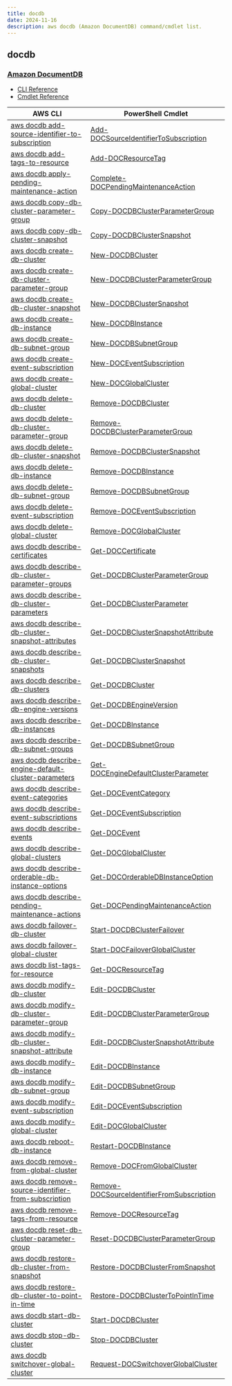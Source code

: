 ```yaml
---
title: docdb
date: 2024-11-16
description: aws docdb (Amazon DocumentDB) command/cmdlet list.
---
```


## docdb

### [Amazon DocumentDB](https://aws.amazon.com/documentdb/)

* [CLI Reference](https://awscli.amazonaws.com/v2/documentation/api/latest/reference/docdb/index.html)
* [Cmdlet Reference](https://docs.aws.amazon.com/powershell/latest/reference/items/DocDB_cmdlets.html)

|AWS CLI|PowerShell Cmdlet|
|----|----|
|[aws docdb add-source-identifier-to-subscription](https://awscli.amazonaws.com/v2/documentation/api/latest/reference/docdb/add-source-identifier-to-subscription.html)|[Add-DOCSourceIdentifierToSubscription](https://docs.aws.amazon.com/powershell/latest/reference/items/Add-DOCSourceIdentifierToSubscription.html)|
|[aws docdb add-tags-to-resource](https://awscli.amazonaws.com/v2/documentation/api/latest/reference/docdb/add-tags-to-resource.html)|[Add-DOCResourceTag](https://docs.aws.amazon.com/powershell/latest/reference/items/Add-DOCResourceTag.html)|
|[aws docdb apply-pending-maintenance-action](https://awscli.amazonaws.com/v2/documentation/api/latest/reference/docdb/apply-pending-maintenance-action.html)|[Complete-DOCPendingMaintenanceAction](https://docs.aws.amazon.com/powershell/latest/reference/items/Complete-DOCPendingMaintenanceAction.html)|
|[aws docdb copy-db-cluster-parameter-group](https://awscli.amazonaws.com/v2/documentation/api/latest/reference/docdb/copy-db-cluster-parameter-group.html)|[Copy-DOCDBClusterParameterGroup](https://docs.aws.amazon.com/powershell/latest/reference/items/Copy-DOCDBClusterParameterGroup.html)|
|[aws docdb copy-db-cluster-snapshot](https://awscli.amazonaws.com/v2/documentation/api/latest/reference/docdb/copy-db-cluster-snapshot.html)|[Copy-DOCDBClusterSnapshot](https://docs.aws.amazon.com/powershell/latest/reference/items/Copy-DOCDBClusterSnapshot.html)|
|[aws docdb create-db-cluster](https://awscli.amazonaws.com/v2/documentation/api/latest/reference/docdb/create-db-cluster.html)|[New-DOCDBCluster](https://docs.aws.amazon.com/powershell/latest/reference/items/New-DOCDBCluster.html)|
|[aws docdb create-db-cluster-parameter-group](https://awscli.amazonaws.com/v2/documentation/api/latest/reference/docdb/create-db-cluster-parameter-group.html)|[New-DOCDBClusterParameterGroup](https://docs.aws.amazon.com/powershell/latest/reference/items/New-DOCDBClusterParameterGroup.html)|
|[aws docdb create-db-cluster-snapshot](https://awscli.amazonaws.com/v2/documentation/api/latest/reference/docdb/create-db-cluster-snapshot.html)|[New-DOCDBClusterSnapshot](https://docs.aws.amazon.com/powershell/latest/reference/items/New-DOCDBClusterSnapshot.html)|
|[aws docdb create-db-instance](https://awscli.amazonaws.com/v2/documentation/api/latest/reference/docdb/create-db-instance.html)|[New-DOCDBInstance](https://docs.aws.amazon.com/powershell/latest/reference/items/New-DOCDBInstance.html)|
|[aws docdb create-db-subnet-group](https://awscli.amazonaws.com/v2/documentation/api/latest/reference/docdb/create-db-subnet-group.html)|[New-DOCDBSubnetGroup](https://docs.aws.amazon.com/powershell/latest/reference/items/New-DOCDBSubnetGroup.html)|
|[aws docdb create-event-subscription](https://awscli.amazonaws.com/v2/documentation/api/latest/reference/docdb/create-event-subscription.html)|[New-DOCEventSubscription](https://docs.aws.amazon.com/powershell/latest/reference/items/New-DOCEventSubscription.html)|
|[aws docdb create-global-cluster](https://awscli.amazonaws.com/v2/documentation/api/latest/reference/docdb/create-global-cluster.html)|[New-DOCGlobalCluster](https://docs.aws.amazon.com/powershell/latest/reference/items/New-DOCGlobalCluster.html)|
|[aws docdb delete-db-cluster](https://awscli.amazonaws.com/v2/documentation/api/latest/reference/docdb/delete-db-cluster.html)|[Remove-DOCDBCluster](https://docs.aws.amazon.com/powershell/latest/reference/items/Remove-DOCDBCluster.html)|
|[aws docdb delete-db-cluster-parameter-group](https://awscli.amazonaws.com/v2/documentation/api/latest/reference/docdb/delete-db-cluster-parameter-group.html)|[Remove-DOCDBClusterParameterGroup](https://docs.aws.amazon.com/powershell/latest/reference/items/Remove-DOCDBClusterParameterGroup.html)|
|[aws docdb delete-db-cluster-snapshot](https://awscli.amazonaws.com/v2/documentation/api/latest/reference/docdb/delete-db-cluster-snapshot.html)|[Remove-DOCDBClusterSnapshot](https://docs.aws.amazon.com/powershell/latest/reference/items/Remove-DOCDBClusterSnapshot.html)|
|[aws docdb delete-db-instance](https://awscli.amazonaws.com/v2/documentation/api/latest/reference/docdb/delete-db-instance.html)|[Remove-DOCDBInstance](https://docs.aws.amazon.com/powershell/latest/reference/items/Remove-DOCDBInstance.html)|
|[aws docdb delete-db-subnet-group](https://awscli.amazonaws.com/v2/documentation/api/latest/reference/docdb/delete-db-subnet-group.html)|[Remove-DOCDBSubnetGroup](https://docs.aws.amazon.com/powershell/latest/reference/items/Remove-DOCDBSubnetGroup.html)|
|[aws docdb delete-event-subscription](https://awscli.amazonaws.com/v2/documentation/api/latest/reference/docdb/delete-event-subscription.html)|[Remove-DOCEventSubscription](https://docs.aws.amazon.com/powershell/latest/reference/items/Remove-DOCEventSubscription.html)|
|[aws docdb delete-global-cluster](https://awscli.amazonaws.com/v2/documentation/api/latest/reference/docdb/delete-global-cluster.html)|[Remove-DOCGlobalCluster](https://docs.aws.amazon.com/powershell/latest/reference/items/Remove-DOCGlobalCluster.html)|
|[aws docdb describe-certificates](https://awscli.amazonaws.com/v2/documentation/api/latest/reference/docdb/describe-certificates.html)|[Get-DOCCertificate](https://docs.aws.amazon.com/powershell/latest/reference/items/Get-DOCCertificate.html)|
|[aws docdb describe-db-cluster-parameter-groups](https://awscli.amazonaws.com/v2/documentation/api/latest/reference/docdb/describe-db-cluster-parameter-groups.html)|[Get-DOCDBClusterParameterGroup](https://docs.aws.amazon.com/powershell/latest/reference/items/Get-DOCDBClusterParameterGroup.html)|
|[aws docdb describe-db-cluster-parameters](https://awscli.amazonaws.com/v2/documentation/api/latest/reference/docdb/describe-db-cluster-parameters.html)|[Get-DOCDBClusterParameter](https://docs.aws.amazon.com/powershell/latest/reference/items/Get-DOCDBClusterParameter.html)|
|[aws docdb describe-db-cluster-snapshot-attributes](https://awscli.amazonaws.com/v2/documentation/api/latest/reference/docdb/describe-db-cluster-snapshot-attributes.html)|[Get-DOCDBClusterSnapshotAttribute](https://docs.aws.amazon.com/powershell/latest/reference/items/Get-DOCDBClusterSnapshotAttribute.html)|
|[aws docdb describe-db-cluster-snapshots](https://awscli.amazonaws.com/v2/documentation/api/latest/reference/docdb/describe-db-cluster-snapshots.html)|[Get-DOCDBClusterSnapshot](https://docs.aws.amazon.com/powershell/latest/reference/items/Get-DOCDBClusterSnapshot.html)|
|[aws docdb describe-db-clusters](https://awscli.amazonaws.com/v2/documentation/api/latest/reference/docdb/describe-db-clusters.html)|[Get-DOCDBCluster](https://docs.aws.amazon.com/powershell/latest/reference/items/Get-DOCDBCluster.html)|
|[aws docdb describe-db-engine-versions](https://awscli.amazonaws.com/v2/documentation/api/latest/reference/docdb/describe-db-engine-versions.html)|[Get-DOCDBEngineVersion](https://docs.aws.amazon.com/powershell/latest/reference/items/Get-DOCDBEngineVersion.html)|
|[aws docdb describe-db-instances](https://awscli.amazonaws.com/v2/documentation/api/latest/reference/docdb/describe-db-instances.html)|[Get-DOCDBInstance](https://docs.aws.amazon.com/powershell/latest/reference/items/Get-DOCDBInstance.html)|
|[aws docdb describe-db-subnet-groups](https://awscli.amazonaws.com/v2/documentation/api/latest/reference/docdb/describe-db-subnet-groups.html)|[Get-DOCDBSubnetGroup](https://docs.aws.amazon.com/powershell/latest/reference/items/Get-DOCDBSubnetGroup.html)|
|[aws docdb describe-engine-default-cluster-parameters](https://awscli.amazonaws.com/v2/documentation/api/latest/reference/docdb/describe-engine-default-cluster-parameters.html)|[Get-DOCEngineDefaultClusterParameter](https://docs.aws.amazon.com/powershell/latest/reference/items/Get-DOCEngineDefaultClusterParameter.html)|
|[aws docdb describe-event-categories](https://awscli.amazonaws.com/v2/documentation/api/latest/reference/docdb/describe-event-categories.html)|[Get-DOCEventCategory](https://docs.aws.amazon.com/powershell/latest/reference/items/Get-DOCEventCategory.html)|
|[aws docdb describe-event-subscriptions](https://awscli.amazonaws.com/v2/documentation/api/latest/reference/docdb/describe-event-subscriptions.html)|[Get-DOCEventSubscription](https://docs.aws.amazon.com/powershell/latest/reference/items/Get-DOCEventSubscription.html)|
|[aws docdb describe-events](https://awscli.amazonaws.com/v2/documentation/api/latest/reference/docdb/describe-events.html)|[Get-DOCEvent](https://docs.aws.amazon.com/powershell/latest/reference/items/Get-DOCEvent.html)|
|[aws docdb describe-global-clusters](https://awscli.amazonaws.com/v2/documentation/api/latest/reference/docdb/describe-global-clusters.html)|[Get-DOCGlobalCluster](https://docs.aws.amazon.com/powershell/latest/reference/items/Get-DOCGlobalCluster.html)|
|[aws docdb describe-orderable-db-instance-options](https://awscli.amazonaws.com/v2/documentation/api/latest/reference/docdb/describe-orderable-db-instance-options.html)|[Get-DOCOrderableDBInstanceOption](https://docs.aws.amazon.com/powershell/latest/reference/items/Get-DOCOrderableDBInstanceOption.html)|
|[aws docdb describe-pending-maintenance-actions](https://awscli.amazonaws.com/v2/documentation/api/latest/reference/docdb/describe-pending-maintenance-actions.html)|[Get-DOCPendingMaintenanceAction](https://docs.aws.amazon.com/powershell/latest/reference/items/Get-DOCPendingMaintenanceAction.html)|
|[aws docdb failover-db-cluster](https://awscli.amazonaws.com/v2/documentation/api/latest/reference/docdb/failover-db-cluster.html)|[Start-DOCDBClusterFailover](https://docs.aws.amazon.com/powershell/latest/reference/items/Start-DOCDBClusterFailover.html)|
|[aws docdb failover-global-cluster](https://awscli.amazonaws.com/v2/documentation/api/latest/reference/docdb/failover-global-cluster.html)|[Start-DOCFailoverGlobalCluster](https://docs.aws.amazon.com/powershell/latest/reference/items/Start-DOCFailoverGlobalCluster.html)|
|[aws docdb list-tags-for-resource](https://awscli.amazonaws.com/v2/documentation/api/latest/reference/docdb/list-tags-for-resource.html)|[Get-DOCResourceTag](https://docs.aws.amazon.com/powershell/latest/reference/items/Get-DOCResourceTag.html)|
|[aws docdb modify-db-cluster](https://awscli.amazonaws.com/v2/documentation/api/latest/reference/docdb/modify-db-cluster.html)|[Edit-DOCDBCluster](https://docs.aws.amazon.com/powershell/latest/reference/items/Edit-DOCDBCluster.html)|
|[aws docdb modify-db-cluster-parameter-group](https://awscli.amazonaws.com/v2/documentation/api/latest/reference/docdb/modify-db-cluster-parameter-group.html)|[Edit-DOCDBClusterParameterGroup](https://docs.aws.amazon.com/powershell/latest/reference/items/Edit-DOCDBClusterParameterGroup.html)|
|[aws docdb modify-db-cluster-snapshot-attribute](https://awscli.amazonaws.com/v2/documentation/api/latest/reference/docdb/modify-db-cluster-snapshot-attribute.html)|[Edit-DOCDBClusterSnapshotAttribute](https://docs.aws.amazon.com/powershell/latest/reference/items/Edit-DOCDBClusterSnapshotAttribute.html)|
|[aws docdb modify-db-instance](https://awscli.amazonaws.com/v2/documentation/api/latest/reference/docdb/modify-db-instance.html)|[Edit-DOCDBInstance](https://docs.aws.amazon.com/powershell/latest/reference/items/Edit-DOCDBInstance.html)|
|[aws docdb modify-db-subnet-group](https://awscli.amazonaws.com/v2/documentation/api/latest/reference/docdb/modify-db-subnet-group.html)|[Edit-DOCDBSubnetGroup](https://docs.aws.amazon.com/powershell/latest/reference/items/Edit-DOCDBSubnetGroup.html)|
|[aws docdb modify-event-subscription](https://awscli.amazonaws.com/v2/documentation/api/latest/reference/docdb/modify-event-subscription.html)|[Edit-DOCEventSubscription](https://docs.aws.amazon.com/powershell/latest/reference/items/Edit-DOCEventSubscription.html)|
|[aws docdb modify-global-cluster](https://awscli.amazonaws.com/v2/documentation/api/latest/reference/docdb/modify-global-cluster.html)|[Edit-DOCGlobalCluster](https://docs.aws.amazon.com/powershell/latest/reference/items/Edit-DOCGlobalCluster.html)|
|[aws docdb reboot-db-instance](https://awscli.amazonaws.com/v2/documentation/api/latest/reference/docdb/reboot-db-instance.html)|[Restart-DOCDBInstance](https://docs.aws.amazon.com/powershell/latest/reference/items/Restart-DOCDBInstance.html)|
|[aws docdb remove-from-global-cluster](https://awscli.amazonaws.com/v2/documentation/api/latest/reference/docdb/remove-from-global-cluster.html)|[Remove-DOCFromGlobalCluster](https://docs.aws.amazon.com/powershell/latest/reference/items/Remove-DOCFromGlobalCluster.html)|
|[aws docdb remove-source-identifier-from-subscription](https://awscli.amazonaws.com/v2/documentation/api/latest/reference/docdb/remove-source-identifier-from-subscription.html)|[Remove-DOCSourceIdentifierFromSubscription](https://docs.aws.amazon.com/powershell/latest/reference/items/Remove-DOCSourceIdentifierFromSubscription.html)|
|[aws docdb remove-tags-from-resource](https://awscli.amazonaws.com/v2/documentation/api/latest/reference/docdb/remove-tags-from-resource.html)|[Remove-DOCResourceTag](https://docs.aws.amazon.com/powershell/latest/reference/items/Remove-DOCResourceTag.html)|
|[aws docdb reset-db-cluster-parameter-group](https://awscli.amazonaws.com/v2/documentation/api/latest/reference/docdb/reset-db-cluster-parameter-group.html)|[Reset-DOCDBClusterParameterGroup](https://docs.aws.amazon.com/powershell/latest/reference/items/Reset-DOCDBClusterParameterGroup.html)|
|[aws docdb restore-db-cluster-from-snapshot](https://awscli.amazonaws.com/v2/documentation/api/latest/reference/docdb/restore-db-cluster-from-snapshot.html)|[Restore-DOCDBClusterFromSnapshot](https://docs.aws.amazon.com/powershell/latest/reference/items/Restore-DOCDBClusterFromSnapshot.html)|
|[aws docdb restore-db-cluster-to-point-in-time](https://awscli.amazonaws.com/v2/documentation/api/latest/reference/docdb/restore-db-cluster-to-point-in-time.html)|[Restore-DOCDBClusterToPointInTime](https://docs.aws.amazon.com/powershell/latest/reference/items/Restore-DOCDBClusterToPointInTime.html)|
|[aws docdb start-db-cluster](https://awscli.amazonaws.com/v2/documentation/api/latest/reference/docdb/start-db-cluster.html)|[Start-DOCDBCluster](https://docs.aws.amazon.com/powershell/latest/reference/items/Start-DOCDBCluster.html)|
|[aws docdb stop-db-cluster](https://awscli.amazonaws.com/v2/documentation/api/latest/reference/docdb/stop-db-cluster.html)|[Stop-DOCDBCluster](https://docs.aws.amazon.com/powershell/latest/reference/items/Stop-DOCDBCluster.html)|
|[aws docdb switchover-global-cluster](https://awscli.amazonaws.com/v2/documentation/api/latest/reference/docdb/switchover-global-cluster.html)|[Request-DOCSwitchoverGlobalCluster](https://docs.aws.amazon.com/powershell/latest/reference/items/Request-DOCSwitchoverGlobalCluster.html)|

